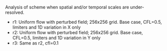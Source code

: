 Analysis of scheme when spatial and/or temporal scales are
under-resolved.

- r1: Uniform flow with perturbed field; 256x256 grid. Base case,
  CFL=0.5, limiters and 1D variation in X only
- r2: Uniform flow with perturbed field; 256x256 grid. Base case,
  CFL=0.5, limiters and 1D variation in Y only
- r3: Same as r2, cfl=0.1
